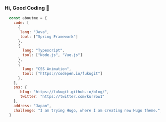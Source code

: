 ### Hi, Good Coding :jack_o_lantern:

```javascript
  const aboutme = {
    code: [
      {
       lang: "Java",
       tool: ["Spring Framework"]
      },
      {
        lang: "Typescript",
        tool: ["Node.js", "Vue.js"]
      },
      {
        lang: "CSS Animation",
        tool: ["https://codepen.io/fukugit"]
      },
    ],
    sns: {
       blog: "https://fukugit.github.io/blog/", 
       twitter: "https://twitter.com/kurrow1"
    },
    address: "Japan",
    challenge: "I am trying Hugo, where I am creating new Hugo theme.",
  }
```

<!--
**fukugit/fukugit** is a ✨ _special_ ✨ repository because its `README.md` (this file) appears on your GitHub profile.

Here are some ideas to get you started:

- 🔭 I’m currently working on ...
- 🌱 I’m currently learning ...
- 👯 I’m looking to collaborate on ...
- 🤔 I’m looking for help with ...
- 💬 Ask me about ...
- 📫 How to reach me: ...
- 😄 Pronouns: ...
- ⚡ Fun fact: ...
-->
